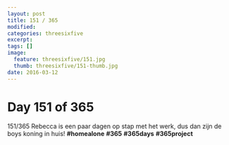 ```yaml
---
layout: post
title: 151 / 365
modified:
categories: threesixfive
excerpt:
tags: []
image:
  feature: threesixfive/151.jpg
  thumb: threesixfive/151-thumb.jpg
date: 2016-03-12
---
```


# Day 151 of 365

151/365 Rebecca is een paar dagen op stap met het werk, dus dan zijn de boys koning in huis! **\#homealone** **\#365** **\#365days** **\#365project**

